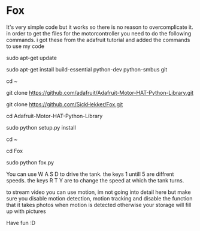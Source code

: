 # Fox

It's very simple code but it works so there is no reason to overcomplicate it.
in order to get the files for the motorcontroller you need to do the following commands.
i got these from the adafruit tutorial and added the commands to use my code

sudo apt-get update

sudo apt-get install build-essential python-dev python-smbus git

cd ~

git clone https://github.com/adafruit/Adafruit-Motor-HAT-Python-Library.git

git clone https://github.com/SickHekker/Fox.git

cd Adafruit-Motor-HAT-Python-Library

sudo python setup.py install

cd ~

cd Fox

sudo python fox.py

You can use W A S D to drive the tank.
the keys 1 untill 5 are diffrent speeds.
the keys R T Y are to change the speed at which the tank turns.

to stream video you can use motion, im not going into detail here but make sure you disable motion detection, motion tracking and disable the function that it takes photos when motion is detected otherwise your storage will fill up with pictures

Have fun :D
